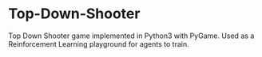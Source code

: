 # Top-Down-Shooter
Top Down Shooter game implemented in Python3 with PyGame. Used as a Reinforcement Learning playground for agents to train. 
